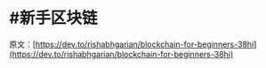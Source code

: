 # #新手区块链

原文：[https://dev.to/rishabhgarian/blockchain-for-beginners-38hi](https://dev.to/rishabhgarian/blockchain-for-beginners-38hi)